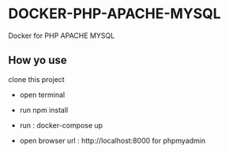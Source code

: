 # DOCKER-PHP-APACHE-MYSQL

Docker for  PHP APACHE MYSQL

## How yo use

clone this project 

- open terminal

- run npm install

- run : docker-compose up

- open browser url : http://localhost:8000 for phpmyadmin
